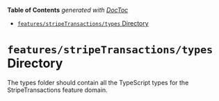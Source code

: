 <!-- START doctoc generated TOC please keep comment here to allow auto update -->
<!-- DON'T EDIT THIS SECTION, INSTEAD RE-RUN doctoc TO UPDATE -->

**Table of Contents** _generated with [DocToc](https://github.com/thlorenz/doctoc)_

- [`features/stripeTransactions/types` Directory](#featuresstripetransactionstypes-directory)

<!-- END doctoc generated TOC please keep comment here to allow auto update -->

# `features/stripeTransactions/types` Directory

The types folder should contain all the TypeScript types for the StripeTransactions feature domain.
